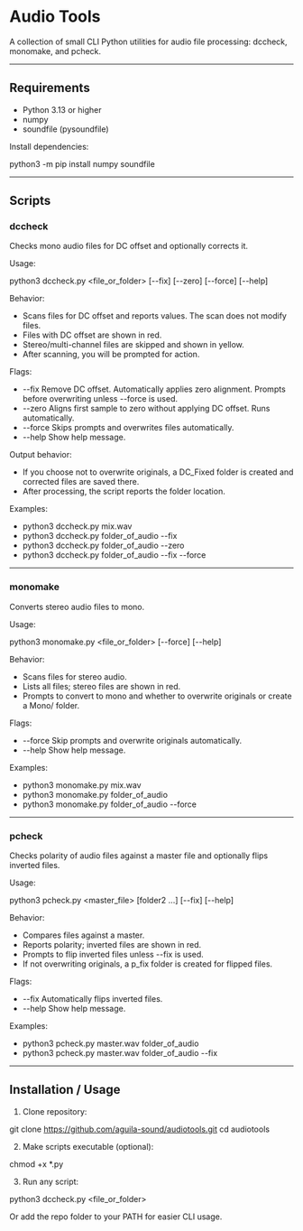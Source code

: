 # Audio Tools

A collection of small CLI Python utilities for audio file processing: dccheck, monomake, and pcheck.

---

## Requirements

- Python 3.13 or higher
- numpy
- soundfile (pysoundfile)

Install dependencies:

python3 -m pip install numpy soundfile

---

## Scripts

### dccheck

Checks mono audio files for DC offset and optionally corrects it.

Usage:

python3 dccheck.py <file_or_folder> [--fix] [--zero] [--force] [--help]

Behavior:

- Scans files for DC offset and reports values. The scan does not modify files.
- Files with DC offset are shown in red.
- Stereo/multi-channel files are skipped and shown in yellow.
- After scanning, you will be prompted for action.

Flags:

- --fix     Remove DC offset. Automatically applies zero alignment. Prompts before overwriting unless --force is used.
- --zero    Aligns first sample to zero without applying DC offset. Runs automatically.
- --force   Skips prompts and overwrites files automatically.
- --help    Show help message.

Output behavior:

- If you choose not to overwrite originals, a DC_Fixed folder is created and corrected files are saved there.
- After processing, the script reports the folder location.

Examples:

- python3 dccheck.py mix.wav
- python3 dccheck.py folder_of_audio --fix
- python3 dccheck.py folder_of_audio --zero
- python3 dccheck.py folder_of_audio --fix --force

---

### monomake

Converts stereo audio files to mono.

Usage:

python3 monomake.py <file_or_folder> [--force] [--help]

Behavior:

- Scans files for stereo audio.
- Lists all files; stereo files are shown in red.
- Prompts to convert to mono and whether to overwrite originals or create a Mono/ folder.

Flags:

- --force    Skip prompts and overwrite originals automatically.
- --help     Show help message.

Examples:

- python3 monomake.py mix.wav
- python3 monomake.py folder_of_audio
- python3 monomake.py folder_of_audio --force

---

### pcheck

Checks polarity of audio files against a master file and optionally flips inverted files.

Usage:

python3 pcheck.py <master_file> <folder1> [folder2 ...] [--fix] [--help]

Behavior:

- Compares files against a master.
- Reports polarity; inverted files are shown in red.
- Prompts to flip inverted files unless --fix is used.
- If not overwriting originals, a p_fix folder is created for flipped files.

Flags:

- --fix      Automatically flips inverted files.
- --help     Show help message.

Examples:

- python3 pcheck.py master.wav folder_of_audio
- python3 pcheck.py master.wav folder_of_audio --fix

---

## Installation / Usage

1. Clone repository:

git clone https://github.com/aguila-sound/audiotools.git
cd audiotools

2. Make scripts executable (optional):

chmod +x *.py

3. Run any script:

python3 dccheck.py <file_or_folder>

Or add the repo folder to your PATH for easier CLI usage.


